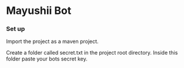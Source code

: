 # Mayushii Bot

### Set up

Import the project as a maven project.

Create a folder called secret.txt in the project root directory. Inside this folder paste your bots secret key.